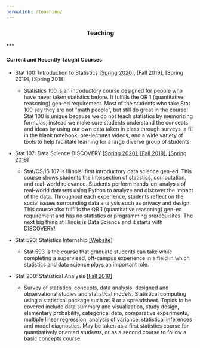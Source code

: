 ```yaml
---
permalink: /teaching/
---
```

<center><h3>Teaching</h3></center>
***
<h4><b>Current and Recently Taught Courses</b></h4>

* Stat 100: Introduction to Statistics [[Spring 2020]](https://go.illinois.edu/stat100), [Fall 2019], [Spring 2019], [Spring 2018]<br/>
   * <div class="pub-etc" >Statistics 100 is an introductory course designed for people who have never taken statistics before.  It fulfills the QR 1 (quantitative reasoning) gen-ed requirement. Most of the students who take Stat 100 say they are not "math people", but still do great in the course! Stat 100 is unique because we do not teach statistics by memorizing formulas, instead we make sure students understand the concepts and ideas by using our own data taken in class through surveys, a fill in the blank notebook, pre-lectures videos, and a wide variety of tools to help facilitate learning for a large diverse group of students.</div>

* Stat 107: Data Science DISCOVERY [[Spring 2020]](https://go.illinois.edu/stat107), [[Fall 2019]](http://courses.las.illinois.edu/spring2020/stat107/), [[Spring 2019]](http://courses.las.illinois.edu/spring2019/stat107/syllabus/) <br/>
   * <div class="pub-etc" >Stat/CS/IS 107 is Illinois' first introductory data science gen-ed.  This course shows students the intersection of statistics, computation, and real-world relevance. Students perform hands-on-analysis of real-world datasets using Python to analyze and discover the impact of the data. Throughout each experience, students reflect on the social issues surrounding data analysis such as privacy and design.  This course also fulfills the QR 1 (quantitative reasoning) gen-ed requirement and has no statistics or programming prerequisites. The next big thing at Illinois is Data Science and it starts with DISCOVERY!</div>

* Stat 593: Statistics Internship [[Website]](https://stat.illinois.edu/stat-593)<br/>
   * <div class="pub-etc" >Stat 593 is the course that graduate students can take while completing a supervised, off-campus experience in a field in which statistics and data science plays an important role.</div>

* Stat 200: Statistical Analysis [[Fall 2018]](http://courses.atlas.illinois.edu/fall2019/STAT200/)
   * <div class="pub-etc">Survey of statistical concepts, data analysis, designed and observational studies and statistical models. Statistical computing using a statistical package such as R or a spreadsheet. Topics to be covered include data summary and visualization, study design, elementary probability, categorical data, comparative experiments, multiple linear regression, analysis of variance, statistical inferences and model diagnostics. May be taken as a first statistics course for quantitatively oriented students, or as a second course to follow a basic concepts course.</div>
